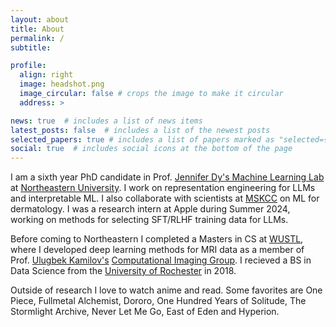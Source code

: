```yaml
---
layout: about
title: About
permalink: /
subtitle: 

profile:
  align: right
  image: headshot.png
  image_circular: false # crops the image to make it circular
  address: >

news: true  # includes a list of news items
latest_posts: false  # includes a list of the newest posts
selected_papers: true # includes a list of papers marked as "selected={true}"
social: true  # includes social icons at the bottom of the page
---
```


<!--I am a fifth year PhD candidate in Prof. [Jennifer Dy's Machine Learning Lab](https://mllabneu.github.io/) at [Northeastern University](https://www.northeastern.edu/). I'm broadly interested in interpretable ML, self-supervised learning and inference time steering of LLMs. I also collaborate with scientists at [MSKCC](https://www.mskcc.org), applying ML to dermatology. I was a research intern at Apple during the summer of 2024, where I worked on methods for selecting SFT/RLHF training data for LLMs.-->
I am a sixth year PhD candidate in Prof. [Jennifer Dy's Machine Learning Lab](https://mllabneu.github.io/) at [Northeastern University](https://www.northeastern.edu/). I work on representation engineering for LLMs and interpretable ML. I also collaborate with scientists at [MSKCC](https://www.mskcc.org) on ML for dermatology. I was a research intern at Apple during Summer 2024, working on methods for selecting SFT/RLHF training data for LLMs.

<!-- 
I'm also collaborating with scientists at [MSKCC](https://www.mskcc.org) to develop applications of ML for dermatology. 
-->
<!-- 
Before coming to Northeastern I did my Masters in CS at WUSTL, where I was a member of Prof. [Ulugbek Kamilov's](https://engineering.wustl.edu/faculty/Ulugbek-Kamilov.html) [Computational Imaging Group (CIG)](https://cigroup.wustl.edu/). At CIG I collaborated with Prof. [Dmitriy Yablonskiy](https://www.mir.wustl.edu/employees/dmitriy-yablonskiy/) (Radiology), developing deep learning methods for MRI processing. I recieved a B.S. in Data Science from the University of Rochester in 2018.
-->
Before coming to Northeastern I completed a Masters in CS at [WUSTL](https://washu.edu/), where I developed deep learning methods for MRI data as a member of Prof. [Ulugbek Kamilov's](https://ukmlv.github.io/) [Computational Imaging Group](https://cigroup.wustl.edu/). I recieved a BS in Data Science from the [University of Rochester](https://www.rochester.edu/) in 2018.

Outside of research I love to watch anime and read. Some favorites are One Piece, Fullmetal Alchemist, Dororo, One Hundred Years of Solitude, The Stormlight Archive, Never Let Me Go, East of Eden and Hyperion.



<!-- 
## Research Interests

* Out-of-distribution detection
* Interpretable maching learning
* Self-supervised learning

## Awards

* Dean's Fellowship, Northeastern, 2020-2024
* Dean's List (5 Terms), Rochester, 2014-2018
* Research and Innovation Grant (RIG), Rochester, 2014
--> 

